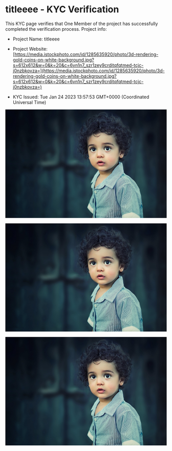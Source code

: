 # titleeee - KYC Verification
		


This KYC page verifies that One Member of the project has successfully completed the verification process. Project info:
		


- Project Name: titleeee
		

- Project Website: [https://media.istockphoto.com/id/1285635920/photo/3d-rendering-gold-coins-on-white-background.jpg?s=612x612&w=0&k=20&c=6vn1n7_szr1zey9crditqfqtmed-tcjc-j0nzbkovza=](https://media.istockphoto.com/id/1285635920/photo/3d-rendering-gold-coins-on-white-background.jpg?s=612x612&w=0&k=20&c=6vn1n7_szr1zey9crditqfqtmed-tcjc-j0nzbkovza=)
		

- KYC Issued: Tue Jan 24 2023 13:57:53 GMT+0000 (Coordinated Universal Time)
		


![This is an face image](./personFace.png)
		

![This is an cnic image](./cnicImage.png)
		

![This is an passport image](./passportImage.png)
	